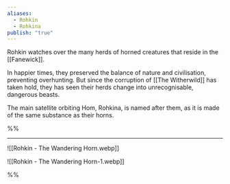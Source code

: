 ```yaml
---
aliases:
  - Rohkin
  - Rohkina
publish: "true"
---
```

Rohkin watches over the many herds of horned creatures that reside in the [[Fanewick]].

In happier times, they preserved the balance of nature and civilisation, preventing overhunting. But since the corruption of [[The Witherwild]] has taken hold, they has seen their herds change into unrecognisable, dangerous beasts.

The main satellite orbiting Hom, Rohkina, is named after them, as it is made of the same substance as their horns.

%%

***
![[Rohkin - The Wandering Horn.webp]]

![[Rohkin - The Wandering Horn-1.webp]]

%%